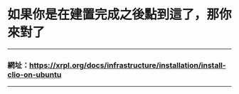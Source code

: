 # 如果你是在建置完成之後點到這了，那你來對了
---
### 網址：https://xrpl.org/docs/infrastructure/installation/install-clio-on-ubuntu
---
